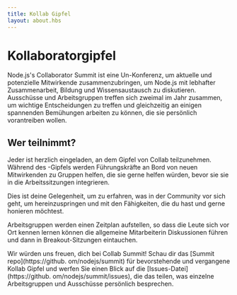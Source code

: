 ```yaml
---
title: Kollab Gipfel
layout: about.hbs
---
```


# Kollaboratorgipfel

Node.js's Collaborator Summit ist eine Un-Konferenz, um aktuelle und
potenzielle Mitwirkende zusammenzubringen, um Node.js mit lebhafter Zusammenarbeit,
Bildung und Wissensaustausch zu diskutieren. Ausschüsse und Arbeitsgruppen treffen sich zweimal im Jahr
zusammen, um wichtige Entscheidungen zu treffen und gleichzeitig an einigen
spannenden Bemühungen arbeiten zu können, die sie persönlich vorantreiben wollen.

## Wer teilnimmt?

Jeder ist herzlich eingeladen, an dem Gipfel von Collab teilzunehmen. Während des
-Gipfels werden Führungskräfte an Bord von neuen Mitwirkenden zu Gruppen helfen, die sie gerne
helfen würden, bevor sie sie in die Arbeitssitzungen integrieren.

Dies ist deine Gelegenheit, um zu erfahren, was in der Community vor sich geht, um
hereinzuspringen und mit den Fähigkeiten, die du hast und gerne honieren möchtest.

Arbeitsgruppen werden einen Zeitplan aufstellen, so dass die Leute
sich vor Ort kennen lernen können die allgemeine Mitarbeiterin
Diskussionen führen und dann in Breakout-Sitzungen eintauchen.

Wir würden uns freuen, dich bei Collab Summit! Schau dir das [Summit repo](https\://github. om/nodejs/summit)
für bevorstehende und vergangene Kollab Gipfel und werfen Sie einen Blick auf die
[Issues-Datei](https\://github. om/nodejs/summit/issues), die das teilen, was
einzelne Arbeitsgruppen und Ausschüsse persönlich besprechen.
